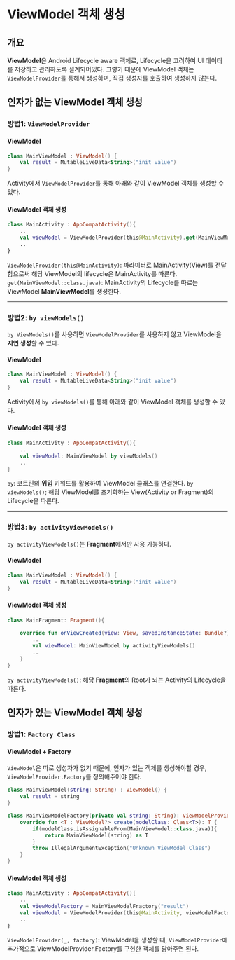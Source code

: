 # ViewModel 객체 생성 

## 개요

<p>

**ViewModel**은 Android Lifecycle aware 객체로, Lifecycle을 고려하여 UI 데이터를 저장하고 관리하도록 설계되어있다.
그렇기 때문에 ViewModel 객체는 `ViewModelProvider`를 통해서 생성하며, 직접 생성자를 호출하여 생성하지 않는다.
  
</p>

## 인자가 없는 ViewModel 객체 생성
### 방법1: `ViewModelProvider`
#### ViewModel
``` kotlin
class MainViewModel : ViewModel() {
    val result = MutableLiveData<String>("init value")
}
```
Activity에서 `ViewModelProvider`를 통해 아래와 같이 ViewModel 객체를 생성할 수 있다.
#### ViewModel 객체 생성
``` kotlin
class MainActivity : AppCompatActivity(){
    ..
    val viewModel = ViewModelProvider(this@MainActivity).get(MainViewModel::class.java)
    ..
}
```

`ViewModelProvider(this@MainActivity)`: 파라미터로 MainActivity(View)를 전달함으로써 해당 ViewModel의 lifecycle은 MainActivity를 따른다.
`get(MainViewModel::class.java)`: MainActivity의 Lifecycle를 따르는 ViewModel **MainViewModel**를 생성한다.

---

### 방법2: `by viewModels()`
`by ViewModels()`를 사용하면 `ViewModelProvider`를 사용하지 않고 ViewModel을 **지연 생성**할 수 있다.
#### ViewModel
``` kotlin
class MainViewModel : ViewModel() {
    val result = MutableLiveData<String>("init value")
}
```
Activity에서 `by viewModels()`를 통해 아래와 같이 ViewModel 객체를 생성할 수 있다.
#### ViewModel 객체 생성
``` kotlin
class MainActivity : AppCompatActivity(){
    ..  
    val viewModel: MainViewModel by viewModels()
    ..
}
```
`by`: 코트린의 **위임** 키워드를 활용하여 ViewModel 클래스를 연결한다. 
`by viewModels()`; 해당 ViewModel를 초기화하는 View(Activity or Fragment)의 Lifecycle을 따른다.

---

### 방법3: `by activityViewModels()`
`by activityViewModels()`는 **Fragment**에서만 사용 가능하다.
#### ViewModel
``` kotlin
class MainViewModel : ViewModel() {
    val result = MutableLiveData<String>("init value")
}
```
#### ViewModel 객체 생성
``` kotlin
class MainFragment: Fragment(){

    override fun onViewCreated(view: View, savedInstanceState: Bundle?){
        ..
        val viewModel: MainViewModel by activityViewModels()
        ..
    }
}

```

`by activityViewModels()`: 해당 **Fragment**의 Root가 되는 Activity의 Lifecycle을 따른다.

## 인자가 있는 ViewModel 객체 생성
### 방법1: `Factory Class`
#### ViewModel + Factory
`ViewModel`은 따로 생성자가 없기 때문에, 인자가 있는 객체를 생성해야할 경우, `ViewModelProvider.Factory`를 정의해주어야 한다.
``` kotlin
class MainViewModel(string: String) : ViewModel() {
    val result = string
}

class MainViewModelFactory(private val string: String): ViewModelProvider.Factory{
    override fun <T : ViewModel?> create(modelClass: Class<T>): T {
        if(modelClass.isAssignableFrom(MainViewModel::class.java)){   
            return MainViewModel(string) as T
        }
        throw IllegalArgumentException("Unknown ViewModel Class")
    }
}
```

#### ViewModel 객체 생성
``` kotlin
class MainActivity : AppCompatActivity(){
    ..
    val viewModelFactory = MainViewModelFractory("result")
    val viewModel = ViewModelProvider(this@MainActivity, viewModelFactory).get(MainViewModel::class.java)
    ..
}
```
`ViewModelProvider(_, factory)`: ViewModel을 생성할 때, `ViewModelProvider`에 추가적으로 ViewModelProvider.Factory를 구현한 객체를 담아주면 된다.

<!-- [참고 블로그](https://codechacha.com/ko/android-jetpack-create-viewmodel/) -->
